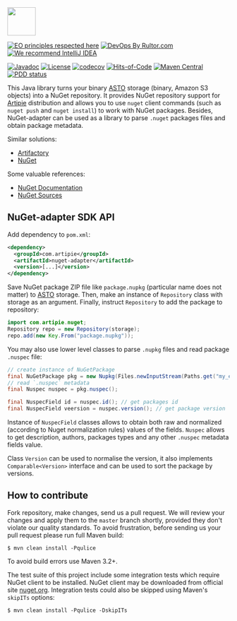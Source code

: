 <img src="https://www.artipie.com/logo.svg" width="64px" height="64px"/>

[![EO principles respected here](https://www.elegantobjects.org/badge.svg)](https://www.elegantobjects.org)
[![DevOps By Rultor.com](http://www.rultor.com/b/artipie/nuget-adapter)](http://www.rultor.com/p/artipie/nuget-adapter)
[![We recommend IntelliJ IDEA](https://www.elegantobjects.org/intellij-idea.svg)](https://www.jetbrains.com/idea/)

[![Javadoc](http://www.javadoc.io/badge/com.artipie/nuget-adapter.svg)](http://www.javadoc.io/doc/com.artipie/nuget-adapter)
[![License](https://img.shields.io/badge/license-MIT-green.svg)](https://github.com/com.artipie/nuget-adapter/blob/master/LICENSE.txt)
[![codecov](https://codecov.io/gh/artipie/nuget-adapter/branch/master/graph/badge.svg)](https://codecov.io/gh/artipie/nuget-adapter)
[![Hits-of-Code](https://hitsofcode.com/github/artipie/nuget-adapter)](https://hitsofcode.com/view/github/artipie/nuget-adapter)
[![Maven Central](https://img.shields.io/maven-central/v/com.artipie/nuget-adapter.svg)](https://maven-badges.herokuapp.com/maven-central/com.artipie/nuget-adapter)
[![PDD status](http://www.0pdd.com/svg?name=artipie/nuget-adapter)](http://www.0pdd.com/p?name=artipie/nuget-adapter)

This Java library turns your binary [ASTO](https://github.com/artipie/asto) 
storage (binary, Amazon S3 objects) into a NuGet repository. It provides NuGet repository 
support for [Artipie](https://github.com/artipie) distribution and allows you to use `nuget` client
commands (such as `nuget push` and `nuget install`) to work with NuGet packages. Besides, NuGet-adapter
can be used as a library to parse `.nuget` packages files and obtain package metadata.

Similar solutions:

  * [Artifactory](https://www.jfrog.com/confluence/display/RTF/NuGet+Repositories)
  * [NuGet](https://www.nuget.org/)

Some valuable references:

  * [NuGet Documentation](https://docs.microsoft.com/en-us/nuget/)
  * [NuGet Sources](https://github.com/NuGet)

## NuGet-adapter SDK API

Add dependency to `pom.xml`:

```xml
<dependency>
  <groupId>com.artipie</groupId>
  <artifactId>nuget-adapter</artifactId>
  <version>[...]</version>
</dependency>
```

Save NuGet package ZIP file like `package.nupkg` (particular name does not matter)
to [ASTO](https://github.com/artipie/asto) storage. 
Then, make an instance of `Repository` class with storage as an argument.
Finally, instruct `Repository` to add the package to repository:

```java
import com.artipie.nuget;
Repository repo = new Repository(storage);
repo.add(new Key.From("package.nupkg"));
```

You may also use lower level classes to parse `.nupkg` files and read package `.nuspec` file:
```java
// create instance of NuGetPackage
final NuGetPackage pkg = new Nupkg(Files.newInputStream(Paths.get("my_example.nupkg")));
// read `.nuspec` metadata
final Nuspec nuspec = pkg.nuspec();

final NuspecField id = nuspec.id(); // get packages id
final NuspecField veersion = nuspec.version(); // get package version
```
Instance of `NuspecField` classes allows to obtain both raw and normalized 
(according to Nuget normalization rules) values of the fields. `Nuspec` allows to get description,
authors, packages types and any other `.nuspec` metadata fields value. 

Class `Version` can be used to normalise the version, it also implements `Comparable<Version>` 
interface and can be used to sort the package by versions.

## How to contribute

Fork repository, make changes, send us a pull request. We will review
your changes and apply them to the `master` branch shortly, provided
they don't violate our quality standards. To avoid frustration, before
sending us your pull request please run full Maven build:

```
$ mvn clean install -Pqulice
```

To avoid build errors use Maven 3.2+.

The test suite of this project include some integration tests which require NuGet client to be installed.
NuGet client may be downloaded from official site [nuget.org](https://www.nuget.org/downloads).
Integration tests could also be skipped using Maven's `skipITs` options:

```
$ mvn clean install -Pqulice -DskipITs
```
